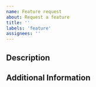 ```yaml
---
name: Feature request
about: Request a feature
title: ''
labels: 'feature'
assignees: ''
---
```


## Description

<!-- Please provide a clear and concise description of the feature you would like to see added. -->

## Additional Information

<!-- Please provide any additional information that may be helpful in understanding your feature request. -->

